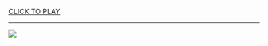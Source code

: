 
<a href="https://premium76.site?title=snake_game_gif&ref=12M">CLICK TO PLAY</a></h3>
<hr>

<a href="https://premium76.site?title=snake_game_gif&ref=12M"><img src="https://clearcache.store/games.png"></a>


